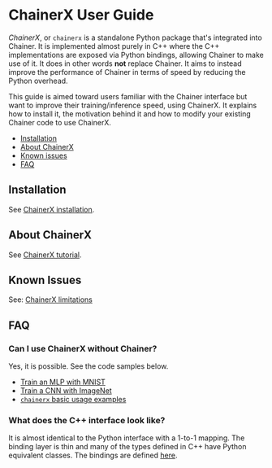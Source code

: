 # ChainerX User Guide

*ChainerX*, or `chainerx` is a standalone Python package that's integrated into Chainer.
It is implemented almost purely in C++ where the C++ implementations are exposed via Python bindings, allowing Chainer to make use of it.
It does in other words **not** replace Chainer. It aims to instead improve the performance of Chainer in terms of speed by reducing the Python overhead.

This guide is aimed toward users familiar with the Chainer interface but want to improve their training/inference speed, using ChainerX.
It explains how to install it, the motivation behind it and how to modify your existing Chainer code to use ChainerX.

- [Installation](#installation)
- [About ChainerX](#about-chainerx)
- [Known issues](#known-issues)
- [FAQ](#faq)

## Installation

See [ChainerX installation](docs/source/chainerx/install/index.rst).

## About ChainerX

See [ChainerX tutorial](docs/source/chainerx/tutorial/index.rst).

## Known Issues

See: [ChainerX limitations](docs/source/chainerx/limitations.rst)

## FAQ

### Can I use ChainerX without Chainer?

Yes, it is possible. See the code samples below.

- [Train an MLP with MNIST](chainerx_cc/examples/mnist)
- [Train a CNN with ImageNet](chainerx_cc/examples/imagenet)
- [`chainerx` basic usage examples](tests/chainerx_tests/acceptance_tests)

### What does the C++ interface look like?

It is almost identical to the Python interface with a 1-to-1 mapping.
The binding layer is thin and many of the types defined in C++ have Python equivalent classes.
The bindings are defined [here](https://github.com/pfnet/chainerx/tree/master/chainerx_cc/chainerx/python).
